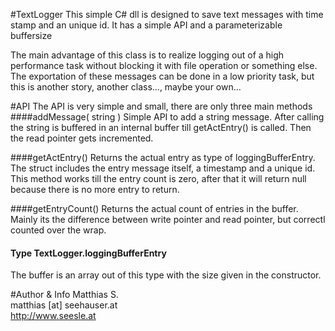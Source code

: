 #TextLogger
This simple C# dll is designed to save text messages with time stamp and an unique id.
It has a simple API and a parameterizable buffersize

The main advantage of this class is to realize logging out of a high performance task without blocking it with file operation or something else.
The exportation of these messages can be done in a low priority task, but this is another story, another class..., maybe your own...

#API
The API is very simple and small, there are only three main methods
####addMessage( string )
Simple API to add a string message. After calling the string is buffered in an internal buffer till getActEntry() is called.
Then the read pointer gets incremented.

####getActEntry()
Returns the actual entry as type of loggingBufferEntry. The struct includes the entry message itself, a timestamp and a unique id.
This method works till the entry count is zero, after that it will return null because there is no more entry to return.

####getEntryCount()
Returns the actual count of entries in the buffer. Mainly its the difference between write pointer and read pointer, but correctl counted over the wrap.

#### Type TextLogger.loggingBufferEntry
The buffer is an array out of this type with the size given in the constructor.

#Author & Info
Matthias S.<br/>
matthias [at] seehauser.at<br/>
http://www.seesle.at
